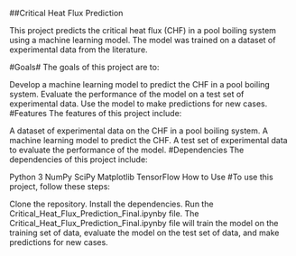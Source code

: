 ##Critical Heat Flux Prediction

This project predicts the critical heat flux (CHF) in a pool boiling system using a machine learning model. The model was trained on a dataset of experimental data from the literature.

#Goals#
The goals of this project are to:

Develop a machine learning model to predict the CHF in a pool boiling system.
Evaluate the performance of the model on a test set of experimental data.
Use the model to make predictions for new cases.
#Features
The features of this project include:

A dataset of experimental data on the CHF in a pool boiling system.
A machine learning model to predict the CHF.
A test set of experimental data to evaluate the performance of the model.
#Dependencies
The dependencies of this project include:

Python 3
NumPy
SciPy
Matplotlib
TensorFlow
How to Use
#To use this project, follow these steps:

Clone the repository.
Install the dependencies.
Run the Critical_Heat_Flux_Prediction_Final.ipynby file.
The Critical_Heat_Flux_Prediction_Final.ipynby file will train the model on the training set of data, evaluate the model on the test set of data, and make predictions for new cases.

